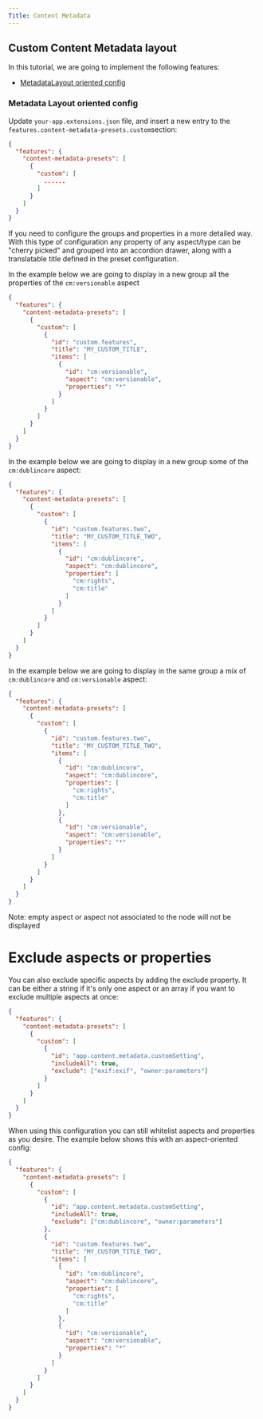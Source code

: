 ```yaml
---
Title: Content Metadata
---
```


## Custom Content Metadata layout

In this tutorial, we are going to implement the following features:

- [MetadataLayout oriented config](#metadata-layout-oriented-config)

### Metadata Layout oriented config

Update `your-app.extensions.json` file, and insert a new entry to the `features.content-metadata-presets.custom`section:

```json
{
  "features": {
    "content-metadata-presets": [
      {
        "custom": [
          ......
        ]
      }
    ]
  }
}
```

If you need to configure the groups and properties in a more detailed way. With this type of configuration any property
of any aspect/type can be "cherry picked" and grouped into an accordion drawer, along with a translatable title defined
in the preset configuration.

In the example below we are going to display in a new group all the properties of the ```cm:versionable``` aspect

```json
{
  "features": {
    "content-metadata-presets": [
      {
        "custom": [
          {
            "id": "custom.features",
            "title": "MY_CUSTOM_TITLE",
            "items": [
              {
                "id": "cm:versionable",
                "aspect": "cm:versionable",
                "properties": "*"
              }
            ]
          }
        ]
      }
    ]
  }
}
```

In the example below we are going to display in a new group some of the ```cm:dublincore``` aspect:

```json
{
  "features": {
    "content-metadata-presets": [
      {
        "custom": [
          {
            "id": "custom.features.two",
            "title": "MY_CUSTOM_TITLE_TWO",
            "items": [
              {
                "id": "cm:dublincore",
                "aspect": "cm:dublincore",
                "properties": [
                  "cm:rights",
                  "cm:title"
                ]
              }
            ]
          }
        ]
      }
    ]
  }
}

```

In the example below we are going to display in the same group a mix of ```cm:dublincore``` and ```cm:versionable```
aspect:

```json
{
  "features": {
    "content-metadata-presets": [
      {
        "custom": [
          {
            "id": "custom.features.two",
            "title": "MY_CUSTOM_TITLE_TWO",
            "items": [
              {
                "id": "cm:dublincore",
                "aspect": "cm:dublincore",
                "properties": [
                  "cm:rights",
                  "cm:title"
                ]
              },
              {
                "id": "cm:versionable",
                "aspect": "cm:versionable",
                "properties": "*"
              }
            ]
          }
        ]
      }
    ]
  }
}

```
Note: empty aspect or aspect not associated to the node will not be displayed

# Exclude aspects or properties


You can also exclude specific aspects by adding the exclude property. It can be either a string if it's only one aspect or an array if you want to exclude multiple aspects at once:

```json
{
  "features": {
    "content-metadata-presets": [
      {
        "custom": [
          {
            "id": "app.content.metadata.customSetting",
            "includeAll": true,
            "exclude": ["exif:exif", "owner:parameters"]
          }
        ]
      }
    ]
  }
}

```
When using this configuration you can still whitelist aspects and properties as you desire. The example below shows this with an aspect-oriented config:

```json
{
  "features": {
    "content-metadata-presets": [
      {
        "custom": [
          {
            "id": "app.content.metadata.customSetting",
            "includeAll": true,
            "exclude": ["cm:dublincore", "owner:parameters"]
          },
          {
            "id": "custom.features.two",
            "title": "MY_CUSTOM_TITLE_TWO",
            "items": [
              {
                "id": "cm:dublincore",
                "aspect": "cm:dublincore",
                "properties": [
                  "cm:rights",
                  "cm:title"
                ]
              },
              {
                "id": "cm:versionable",
                "aspect": "cm:versionable",
                "properties": "*"
              }
            ]
          }
        ]
      }
    ]
  }
}

```

